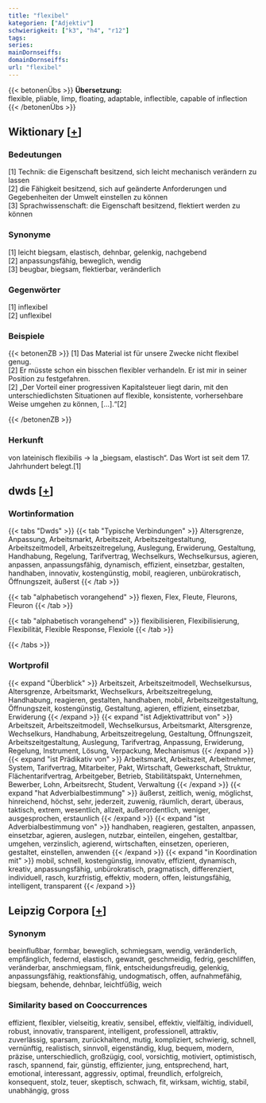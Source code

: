 ```yaml
---
title: "flexibel"
kategorien: ["Adjektiv"]
schwierigkeit: ["k3", "h4", "r12"]
tags:
series:
mainDornseiffs:
domainDornseiffs:
url: "flexibel"
---
```


{{< betonenÜbs >}}
**Übersetzung:**  
flexible, pliable, limp, floating, adaptable, inflectible, capable of inflection  
{{< /betonenÜbs >}}

## Wiktionary [[+](https://de.wiktionary.org/wiki/flexibel)]

### Bedeutungen
[1] Technik: die Eigenschaft besitzend, sich leicht mechanisch verändern zu lassen  
[2] die Fähigkeit besitzend, sich auf geänderte Anforderungen und Gegebenheiten der Umwelt einstellen zu können  
[3] Sprachwissenschaft: die Eigenschaft besitzend, flektiert werden zu können  

### Synonyme
[1] leicht biegsam, elastisch, dehnbar, gelenkig, nachgebend  
[2] anpassungsfähig, beweglich, wendig  
[3] beugbar, biegsam, flektierbar, veränderlich  

### Gegenwörter
[1] inflexibel  
[2] unflexibel  

### Beispiele
{{< betonenZB >}}
[1] Das Material ist für unsere Zwecke nicht flexibel genug.  
[2] Er müsste schon ein bisschen flexibler verhandeln. Er ist mir in seiner Position zu festgefahren.  
[2] „Der Vorteil einer progressiven Kapitalsteuer liegt darin, mit den unterschiedlichsten Situationen auf flexible, konsistente, vorhersehbare Weise umgehen zu können, […].“[2]  

{{< /betonenZB >}}
### Herkunft
von lateinisch flexibilis → la „biegsam, elastisch“. Das Wort ist seit dem 17. Jahrhundert belegt.[1]  



## dwds [[+](https://www.dwds.de/wb/flexibel)]

### Wortinformation
{{< tabs "Dwds" >}}
{{< tab "Typische Verbindungen" >}}
Altersgrenze, Anpassung, Arbeitsmarkt, Arbeitszeit, Arbeitszeitgestaltung, Arbeitszeitmodell, Arbeitszeitregelung, Auslegung, Erwiderung, Gestaltung, Handhabung, Regelung, Tarifvertrag, Wechselkurs, Wechselkursus, agieren, anpassen, anpassungsfähig, dynamisch, effizient, einsetzbar, gestalten, handhaben, innovativ, kostengünstig, mobil, reagieren, unbürokratisch, Öffnungszeit, äußerst
{{< /tab >}}

{{< tab "alphabetisch vorangehend" >}}
flexen, Flex, Fleute, Fleurons, Fleuron
{{< /tab >}}

{{< tab "alphabetisch vorangehend" >}}
flexibilisieren, Flexibilisierung, Flexibilität, Flexible Response, Flexiole
{{< /tab >}}

{{< /tabs >}}

### Wortprofil
{{< expand "Überblick" >}} Arbeitszeit, Arbeitszeitmodell, Wechselkursus, Altersgrenze, Arbeitsmarkt, Wechselkurs, Arbeitszeitregelung, Handhabung, reagieren, gestalten, handhaben, mobil, Arbeitszeitgestaltung, Öffnungszeit, kostengünstig, Gestaltung, agieren, effizient, einsetzbar, Erwiderung {{< /expand >}}
{{< expand "ist Adjektivattribut von" >}} Arbeitszeit, Arbeitszeitmodell, Wechselkursus, Arbeitsmarkt, Altersgrenze, Wechselkurs, Handhabung, Arbeitszeitregelung, Gestaltung, Öffnungszeit, Arbeitszeitgestaltung, Auslegung, Tarifvertrag, Anpassung, Erwiderung, Regelung, Instrument, Lösung, Verpackung, Mechanismus {{< /expand >}}
{{< expand "ist Prädikativ von" >}} Arbeitsmarkt, Arbeitszeit, Arbeitnehmer, System, Tarifvertrag, Mitarbeiter, Pakt, Wirtschaft, Gewerkschaft, Struktur, Flächentarifvertrag, Arbeitgeber, Betrieb, Stabilitätspakt, Unternehmen, Bewerber, Lohn, Arbeitsrecht, Student, Verwaltung {{< /expand >}}
{{< expand "hat Adverbialbestimmung" >}} äußerst, zeitlich, wenig, möglichst, hinreichend, höchst, sehr, jederzeit, zuwenig, räumlich, derart, überaus, taktisch, extrem, wesentlich, allzeit, außerordentlich, weniger, ausgesprochen, erstaunlich {{< /expand >}}
{{< expand "ist Adverbialbestimmung von" >}} handhaben, reagieren, gestalten, anpassen, einsetzbar, agieren, auslegen, nutzbar, einteilen, eingehen, gestaltbar, umgehen, verzinslich, agierend, wirtschaften, einsetzen, operieren, gestaltet, einstellen, anwenden {{< /expand >}}
{{< expand "in Koordination mit" >}} mobil, schnell, kostengünstig, innovativ, effizient, dynamisch, kreativ, anpassungsfähig, unbürokratisch, pragmatisch, differenziert, individuell, rasch, kurzfristig, effektiv, modern, offen, leistungsfähig, intelligent, transparent {{< /expand >}}

## Leipzig Corpora [[+](https://corpora.uni-leipzig.de/en/res?word=flexibel&corpusId=deu_newscrawl-public_2018)]


### Synonym
beeinflußbar, formbar, beweglich, schmiegsam, wendig, veränderlich, empfänglich, federnd, elastisch, gewandt, geschmeidig, fedrig, geschliffen, veränderbar, anschmiegsam, flink, entscheidungsfreudig, gelenkig, anpassungsfähig, reaktionsfähig, undogmatisch, offen, aufnahmefähig, biegsam, behende, dehnbar, leichtfüßig, weich


### Similarity based on Cooccurrences
effizient, flexibler, vielseitig, kreativ, sensibel, effektiv, vielfältig, individuell, robust, innovativ, transparent, intelligent, professionell, attraktiv, zuverlässig, sparsam, zurückhaltend, mutig, kompliziert, schwierig, schnell, vernünftig, realistisch, sinnvoll, eigenständig, klug, bequem, modern, präzise, unterschiedlich, großzügig, cool, vorsichtig, motiviert, optimistisch, rasch, spannend, fair, günstig, effizienter, jung, entsprechend, hart, emotional, interessant, aggressiv, optimal, freundlich, erfolgreich, konsequent, stolz, teuer, skeptisch, schwach, fit, wirksam, wichtig, stabil, unabhängig, gross


